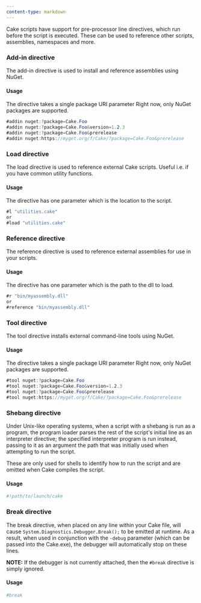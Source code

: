 ```yaml
---
content-type: markdown
---
```


Cake scripts have support for pre-processor line directives, which run before the script is executed.
These can be used to reference other scripts, assemblies, namespaces and more.

### Add-in directive
The add-in directive is used to install and reference assemblies using NuGet.

#### Usage
The directive takes a single package URI parameter
Right now, only NuGet packages are supported.

```csharp
#addin nuget:?package=Cake.Foo
#addin nuget:?package=Cake.Foo&version=1.2.3
#addin nuget:?package=Cake.Foo&prerelease
#addin nuget:https://myget.org/f/Cake/?package=Cake.Foo&prerelease
```

### Load directive
The load directive is used to reference external Cake scripts. Useful i.e. if you have common utility functions.

#### Usage
The directive has one parameter which is the location to the script.

```csharp
#l "utilities.cake"
or
#load "utilities.cake"
```

### Reference directive
The reference directive is used to reference external assemblies for use in your scripts.

#### Usage
The directive has one parameter which is the path to the dll to load.

```csharp
#r "bin/myassembly.dll"
or
#reference "bin/myassembly.dll"
```

### Tool directive
The tool directive installs external command-line tools using NuGet.

#### Usage
The directive takes a single package URI parameter
Right now, only NuGet packages are supported.

```csharp
#tool nuget:?package=Cake.Foo
#tool nuget:?package=Cake.Foo&version=1.2.3
#tool nuget:?package=Cake.Foo&prerelease
#tool nuget:https://myget.org/f/Cake/?package=Cake.Foo&prerelease
```

### Shebang directive
Under Unix-like operating systems, when a script with a shebang is run as a program, the program loader parses the rest of the script's initial line as an interpreter directive; the specified interpreter program is run instead, passing to it as an argument the path that was initially used when attempting to run the script.

These are only used for shells to identify how to run the script and are omitted when Cake compiles the script.

#### Usage
```bash
#!path/to/launch/cake
```

### Break directive
The break directive, when placed on any line within your Cake file, will cause `System.Diagnostics.Debugger.Break();` to be emitted at runtime.  As a result, when used in conjunction with the `-debug` parameter (which can be passed into the Cake.exe), the debugger will automatically stop on these lines.

**NOTE:** If the debugger is not currently attached, then the `#break` directive is simply ignored.

#### Usage

```bash
#break
```